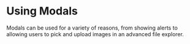 # Using Modals

Modals can be used for a variety of reasons, from showing alerts to allowing users to pick and upload images in an advanced file explorer. 
